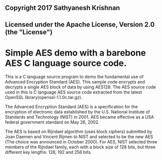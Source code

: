 ## Copyright 2017 Sathyanesh Krishnan

## Licensed under the Apache License, Version 2.0 (the "License")


# Simple AES demo with a barebone AES C language source code. 

This is a C language source program to demo the fundamental use of Advanced Encryption Standard (AES). This sample code encrypts and decrypts a single AES block of data by using AES128. The AES source code used in this is C language AES source code extracted from the latest OpenSSL library(openssl-1.1.0c.tar.gz).  

The Advanced Encryption Standard (AES) is a specification for the encryption of electronic data established by the U.S. National Institute of Standards and Technology (NIST) in 2001. AES became effective as a USA federal government standard on May 26, 2002.  

The AES is based on Rijndael algorithm (uses block ciphers) submitted by Joan Daemen and Vincent Rijmen to NIST and selected to be the new AES (The choice was announced in October 2000). For AES, NIST selected three members of the Rijndael family, each with a block size of 128 bits, but three different key lengths: 128, 192 and 256 bits.  
